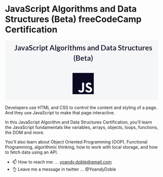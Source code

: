 # JavaScript Algorithms and Data Structures (Beta) freeCodeCamp Certification

![Javascript freeCodeCamp Certification](https://raw.githubusercontent.com/DobleDJ/js-algorithms-data-structures/refs/heads/main/assets/images/Js%20certificado.png)

Developers use HTML and CSS to control the content and styling of a page. And they use JavaScript to make that page interactive.

In this JavaScript Algorithm and Data Structures Certification, you'll learn the JavaScript fundamentals like variables, arrays, objects, loops, functions, the DOM and more.

You'll also learn about Object Oriented Programming (OOP), Functional Programming, algorithmic thinking, how to work with local storage, and how to fetch data using an API.

- 📫 How to reach me: ... yoandy.doble@gmail.com
- 👌 Leave me a message in twitter ... @YoandyDoble
